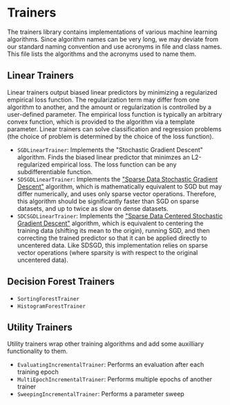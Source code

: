 # Trainers

The trainers library contains implementations of various machine learning algorithms. Since algorithm names can be very long, we may deviate from our standard naming convention and use acronyms in file and class names. This file lists the algorithms and the acronyms used to name them.

## Linear Trainers
Linear trainers output biased linear predictors by minimizing a regularized empirical loss function. The regularization term may differ from one algorithm to another, and the amount or regularization is controlled by a user-defined parameter. The empirical loss function is typically an arbitrary convex function, which is provided to the algorithm via a template parameter. Linear trainers can solve classification and regression problems (the choice of problem is determined by the choice of the loss function).

* `SGDLinearTrainer`: Implements the "Stochastic Gradient Descent" algorithm. Finds the biased linear predictor that minimzes an L2-regularized empirical loss. The loss function can be any subdifferentiable function.
* `SDSGDLinearTrainer`: Implements the ["Sparse Data Stochastic Gradient Descent"](https://arxiv.org/abs/1612.09147) algorithm, which is mathematically equivalent to SGD but may differ numerically, and uses only sparse vector operations. Therefore, this algorithm should be significantly faster than SGD on sparse datasets, and up to twice as slow on dense datasets.
* `SDCSGDLinearTrainer`: Implements the ["Sparse Data Centered Stochastic Gradient Descent"](https://arxiv.org/abs/1612.09147) algorithm, which is equivalent to centering the training data (shifting its mean to the origin), running SGD, and then correcting the trained predictor so that it can be applied directly to uncentered data. Like SDSGD, this implementation relies on sparse vector operations (where sparsity is with respect to the original uncentered data).

## Decision Forest Trainers
* `SortingForestTrainer`
* `HistogramForestTrainer`

## Utility Trainers
Utility trainers wrap other training algorithms and add some auxilliary functionality to them. 
* `EvaluatingIncrementalTrainer`: Performs an evaluation after each training epoch
* `MultiEpochIncrementalTrainer`: Performs multiple epochs of another trainer
* `SweepingIncrementalTrainer`: Performs a parameter sweep
